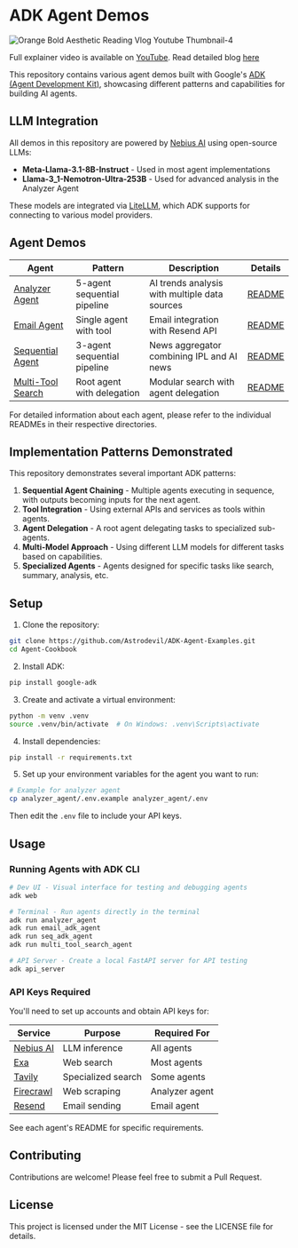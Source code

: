 # ADK Agent Demos
![Orange Bold Aesthetic Reading Vlog Youtube Thumbnail-4](https://github.com/user-attachments/assets/817c1477-8735-4341-be37-264b484fd334)

Full explainer video is available on [YouTube](https://www.youtube.com/watch?v=FYhKah8FpAg). Read detailed blog [here](https://dev.to/astrodevil/i-built-a-team-of-5-agents-using-google-adk-meta-llama-and-nemotron-ultra-253b-ec3)

This repository contains various agent demos built with Google's [ADK (Agent Development Kit)](https://google.github.io/adk-docs/), showcasing different patterns and capabilities for building AI agents.

## LLM Integration

All demos in this repository are powered by [Nebius AI](https://dub.sh/AIStudio) using open-source LLMs:

- **Meta-Llama-3.1-8B-Instruct** - Used in most agent implementations
- **Llama-3_1-Nemotron-Ultra-253B** - Used for advanced analysis in the Analyzer Agent

These models are integrated via [LiteLLM](https://github.com/BerriAI/litellm), which ADK supports for connecting to various model providers.

## Agent Demos

| Agent | Pattern | Description | Details |
|-------|---------|-------------|---------|
| [Analyzer Agent](./analyzer_agent/) | 5-agent sequential pipeline | AI trends analysis with multiple data sources | [README](./analyzer_agent/README.md) |
| [Email Agent](./email_adk_agent/) | Single agent with tool | Email integration with Resend API | [README](./email_adk_agent/README.md) |
| [Sequential Agent](./seq_adk_agent/) | 3-agent sequential pipeline | News aggregator combining IPL and AI news | [README](./seq_adk_agent/README.md) |
| [Multi-Tool Search](./multi_tool_search_agent/) | Root agent with delegation | Modular search with agent delegation | [README](./multi_tool_search_agent/README.md) |

For detailed information about each agent, please refer to the individual READMEs in their respective directories.

## Implementation Patterns Demonstrated

This repository demonstrates several important ADK patterns:

1. **Sequential Agent Chaining** - Multiple agents executing in sequence, with outputs becoming inputs for the next agent.
2. **Tool Integration** - Using external APIs and services as tools within agents.
3. **Agent Delegation** - A root agent delegating tasks to specialized sub-agents.
4. **Multi-Model Approach** - Using different LLM models for different tasks based on capabilities.
5. **Specialized Agents** - Agents designed for specific tasks like search, summary, analysis, etc.

## Setup

1. Clone the repository:
```bash
git clone https://github.com/Astrodevil/ADK-Agent-Examples.git
cd Agent-Cookbook
```

2. Install ADK:
```bash
pip install google-adk
```

3. Create and activate a virtual environment:
```bash
python -m venv .venv
source .venv/bin/activate  # On Windows: .venv\Scripts\activate
```

4. Install dependencies:
```bash
pip install -r requirements.txt
```

5. Set up your environment variables for the agent you want to run:
```bash
# Example for analyzer agent
cp analyzer_agent/.env.example analyzer_agent/.env
```
Then edit the `.env` file to include your API keys.

## Usage

### Running Agents with ADK CLI

```bash
# Dev UI - Visual interface for testing and debugging agents
adk web

# Terminal - Run agents directly in the terminal
adk run analyzer_agent
adk run email_adk_agent
adk run seq_adk_agent
adk run multi_tool_search_agent

# API Server - Create a local FastAPI server for API testing
adk api_server
```

### API Keys Required

You'll need to set up accounts and obtain API keys for:

| Service | Purpose | Required For |
|---------|---------|--------------|
| [Nebius AI](https://dub.sh/AIStudio) | LLM inference | All agents |
| [Exa](https://exa.ai/) | Web search | Most agents |
| [Tavily](https://tavily.com/) | Specialized search | Some agents |
| [Firecrawl](https://firecrawl.dev/) | Web scraping | Analyzer agent |
| [Resend](https://resend.com/) | Email sending | Email agent |

See each agent's README for specific requirements.

## Contributing

Contributions are welcome! Please feel free to submit a Pull Request.

## License

This project is licensed under the MIT License - see the LICENSE file for details. 
